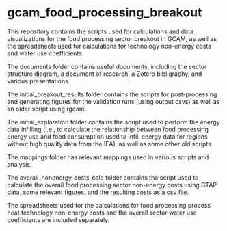 # gcam_food_processing_breakout
This repository contains the scripts used for calculations and data visualizations for the food processing sector breakout in GCAM, as well as the spreadsheets used for calculations for technology non-energy costs and water use coefficients.

The documents folder contains useful documents, including the sector structure diagram, a document of research, a Zotero bibligraphy, and various presentations.

The initial_breakout_results folder contains the scripts for post-processing and generating figures for the validation runs (using output csvs) as well as an older script using rgcam.

The initial_exploration folder contains the script used to perform the energy data infilling (i.e., to calculate the relationship between food processing energy use and food consumption used to infill energy data for regions without high quality data from the IEA), as well as some other old scripts.

The mappings folder has relevant mappings used in various scripts and analysis.

The overall_nonenergy_costs_calc folder contains the script used to calculate the overall food processing sector non-energy costs using GTAP data, some relevant figures, and the resulting costs as a csv file.

The spreadsheets used for the calculations for food processing process heat technology non-energy costs and the overall sector water use coefficients are included separately.
